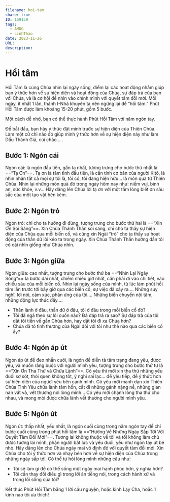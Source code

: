 ```yaml
---
filename: hoi-tam
share: true
ID: 159159
tags:
  - AMDG
  - LinhThao
date: 2023-11-26
URL: 
description: 
---
```


# Hồi tâm

Hồi Tâm là cùng Chúa nhìn lại ngày sống, điểm lại các hoạt động nhằm giúp bạn ý thức hơn về sự hiện diện và hoạt động của Chúa, sự đáp trả của bạn với Chúa, và là cơ hội để nhìn vào chính mình với quyết tâm đổi mới. Mỗi ngày, ít nhất 1 lần, thánh I-Nhã khuyên ta nên ngừng lại để “hồi tâm.” Phút Hồi Tâm được làm khoảng 15-20 phút, gồm 5 bước.

Một cách dễ nhớ, bạn có thể thực hành Phút Hồi Tâm với năm ngón tay.

Để bắt đầu, bạn hãy ý thức đặt mình trước sự hiện diện của Thiên Chúa. Làm một cử chỉ nào đó giúp mình ý thức hơn về sự hiện diện này như làm Dấu Thánh Giá, cúi chào.....

## Bước 1: Ngón cái
Ngón cái: là ngón đầu tiên, gần ta nhất, tượng trưng cho bước thứ nhất là ==“Tạ Ơn”==. Tạ ơn là tâm tình đầu tiên, là căn tính cơ bản của người Kitô, là nhìn nhận tất cả mọi sự tôi là, tôi có, tôi đang hiện hữu... là món quà từ Thiên Chúa. Nhìn lại những món quà đó trong ngày hôm nay như: niềm vui, bình an, sức khỏe, v.v... Hãy dâng lên Chúa lời tạ ơn với một tấm lòng biết ơn sâu sắc của một tạo vật hèn kém.

## Bước 2: Ngón trỏ
Ngón trỏ: chỉ cho ta hướng đi đúng, tượng trưng cho bước thứ hai là ==“Xin Ơn Soi Sáng”==. Xin Chúa Thánh Thần soi sáng, chỉ cho ta thấy sự hiện diện của Chúa qua mỗi biến cố, và cũng xin Ngài “trỏ” cho ta thấy sự hoạt động của thần dữ lôi kéo ta trong ngày. Xin Chúa Thánh Thần hướng dẫn tôi có cái nhìn giống như Chúa nhìn.

## Bước 3: Ngón giữa
Ngón giữa: cao nhất, tượng trưng cho bước thứ ba ==“Nhìn Lại Ngày Sống”== là bước dài nhất, chiếm nhiều giờ nhất, cần phải đi vào chi tiết, vào chiều sâu của mỗi biến cố. Nhìn lại ngày sống của mình, từ lúc làm phút hồi tâm lần trước tới bây giờ qua các biến cố, sự việc đã xảy ra.... Những suy nghĩ, lời nói, cảm xúc, phản ứng của tôi.... Những biến chuyển nội tâm, những động lực thúc đẩy....

- Thần lành ở đâu, thần dữ ở đâu, tôi ở đâu trong mỗi biến cố đó?
- Tôi đã ngả theo sự lôi cuốn nào? Đã đáp trả ra sao? Sự đáp trả của tôi dắt tôi tiến về gần Chúa hơn, hay dắt tôi đi xa Chúa hơn?
- Chúa đã tỏ tình thương của Ngài đối với tôi như thế nào qua các biến cố ấy?

## Bước 4: Ngón áp út
Ngón áp út để đeo nhẫn cưới, là ngón để diễn tả tâm trạng đang yêu, được yêu, và muốn ràng buộc với người mình yêu, tượng trưng cho bước thứ tư là ==“Xin Ơn Tha Thứ và Chữa Lành”==. Có yêu thì mới xin tha thứ những yếu đuối sơ sót, thói quen không tốt, ý nghĩ sai lạc... để yêu tiếp, để ý thức hơn sự hiện diện của người yêu bên cạnh mình. Có yêu mới mạnh dạn xin Thiên Chúa Tình Yêu chữa lành tâm hồn, cất đi những gánh nặng nề, những gian nan vất vả, vết thương nơi lòng mình... Có yêu mới chạnh lòng tha thứ cho nhau, và mong mỏi được chữa lành vết thương cho người mình yêu. 

## Bước 5: Ngón út
Ngón út: thấp nhất, yếu nhất, là ngón cuối cùng trong năm ngón tay để chỉ bước cuối cùng trong phút hồi tâm là ==“Hướng Về Những Ngày Sắp Tới Với Quyết Tâm Đổi Mới”==. Tương lai không thuộc về tôi và tôi không làm chủ được tương lai mình, phận người bất lực và yếu đuối, yếu như ngón tay út bé nhỏ. Hãy dâng lên cho Chúa ngày mai vô định đó với quyết tâm đổi mới. Xin Chúa cho tôi ý thức hơn và nhạy bén hơn về sự hiện diện của Chúa trong những ngày sắp tới.
Có thể tự hỏi lòng mình những câu như:

- Tôi sẽ làm gì để có thể sống một ngày mai hạnh phúc hơn, ý nghĩa hơn?
- Tôi cần thay đổi điều gì trong lời ăn tiếng nói, trong cách hành xử và trong lối sống của tôi?

Kết thúc Phút Hồi Tâm bằng 1 lời cầu nguyện, hoặc kinh Lạy Cha, hoặc 1 kinh nào tôi ưa thích!